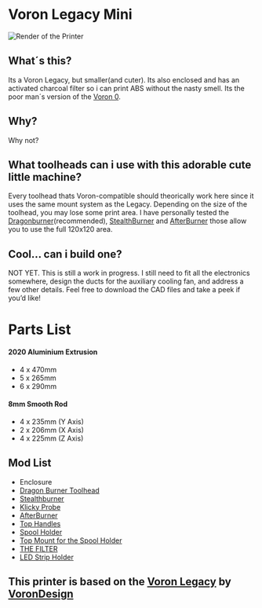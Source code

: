 # Voron Legacy Mini

![Render of the Printer](https://i.imgur.com/QYSxv2Z.png)

## What´s this?

Its a Voron Legacy, but smaller(and cuter). Its also enclosed and has an activated charcoal filter so i can print ABS without the nasty smell. Its the poor man´s version of the [Voron 0](https://vorondesign.com/voron0).

## Why?
Why not?

## What toolheads can i use with this adorable cute little machine?
Every toolhead thats Voron-compatible should theorically work here since it uses the same mount system as the Legacy.  Depending on the size of the toolhead, you may lose some print area.
I have personally tested the [Dragonburner](https://github.com/chirpy2605/voron/tree/main/V0/Dragon_Burner)(recommended), [StealthBurner](https://github.com/VoronDesign/Voron-Stealthburner) and [AfterBurner](https://github.com/VoronDesign/Voron-Afterburner) those allow you to use the full 120x120 area.

## Cool... can i build one?
NOT YET. This is still a work in progress. I still need to fit all the electronics somewhere, design the ducts for the auxiliary cooling fan, and address a few other details. Feel free to download the CAD files and take a peek if you’d like!

# Parts List
#### 2020 Aluminium Extrusion
- 4 x 470mm
- 5 x 265mm
- 6 x 290mm
#### 8mm Smooth Rod
- 4 x 235mm (Y Axis)
- 2 x 206mm (X Axis)
- 4 x 225mm (Z Axis)


## Mod List
- Enclosure
- [Dragon Burner Toolhead](https://github.com/chirpy2605/voron/tree/main/V0/Dragon_Burner)
- [Stealthburner](https://github.com/VoronDesign/Voron-Stealthburner)
- [Klicky Probe](https://github.com/jlas1/Klicky-Probe)
- [AfterBurner](https://github.com/VoronDesign/Voron-Afterburner)
- [Top Handles](https://www.printables.com/model/826183-voron-24-trident-side-handles)
- [Spool Holder](https://www.printables.com/model/369877-better-voron-spool-holder)
- [Top Mount for the Spool Holder](https://www.printables.com/model/599123-voron-top-mount-spool-holder)
- [THE FILTER]([https://github.com/oab1/VoronMods/tree/main/v2.2%20Recirculating%20Filter](https://github.com/nateb16/VoronUsers/tree/master/printer_mods/nateb16/THE_FILTER/THE_FILTER_STANDARD_BED_SPACING))
- [LED Strip Holder](missing.link)

## This printer is based on the [Voron Legacy](https://github.com/VoronDesign/Voron-Legacy) by [VoronDesign](https://vorondesign.com/)
